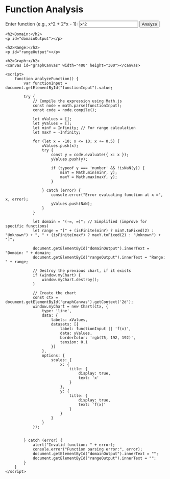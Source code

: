 <!DOCTYPE html>
<html>
<head>
    <title>Function Analysis</title>
    <script src="https://cdnjs.cloudflare.com/ajax/libs/mathjs/11.10.1/math.js"></script>
    <script src="https://cdn.jsdelivr.net/npm/chart.js"></script>
</head>
<body>
    <h1>Function Analysis</h1>
    <label for="functionInput">Enter function (e.g., x^2 + 2*x - 1):</label>
    <input type="text" id="functionInput" name="functionInput" value="x^2">
    <button onclick="analyzeFunction()">Analyze</button>

    <h2>Domain:</h2>
    <p id="domainOutput"></p>

    <h2>Range:</h2>
    <p id="rangeOutput"></p>

    <h2>Graph:</h2>
    <canvas id="graphCanvas" width="400" height="300"></canvas>

    <script>
        function analyzeFunction() {
            var functionInput = document.getElementById("functionInput").value;

            try {
                // Compile the expression using Math.js
                const node = math.parse(functionInput);
                const code = node.compile();

                let xValues = [];
                let yValues = [];
                let minY = Infinity; // For range calculation
                let maxY = -Infinity;

                for (let x = -10; x <= 10; x += 0.5) {
                    xValues.push(x);
                    try {
                        const y = code.evaluate({ x: x });
                        yValues.push(y);

                        if (typeof y === 'number' && !isNaN(y)) {
                            minY = Math.min(minY, y);
                            maxY = Math.max(maxY, y);
                        }

                    } catch (error) {
                        console.error("Error evaluating function at x =", x, error);
                        yValues.push(NaN);
                    }
                }

                let domain = "(-∞, ∞)"; // Simplified (improve for specific functions)
                let range = "[" + (isFinite(minY) ? minY.toFixed(2) : "Unknown") + ", " + (isFinite(maxY) ? maxY.toFixed(2) : "Unknown") + "]";

                document.getElementById("domainOutput").innerText = "Domain: " + domain;
                document.getElementById("rangeOutput").innerText = "Range: " + range;

                // Destroy the previous chart, if it exists
                if (window.myChart) {
                    window.myChart.destroy();
                }

                // Create the chart
                const ctx = document.getElementById('graphCanvas').getContext('2d');
                window.myChart = new Chart(ctx, {
                    type: 'line',
                    data: {
                        labels: xValues,
                        datasets: [{
                            label: functionInput || 'f(x)',
                            data: yValues,
                            borderColor: 'rgb(75, 192, 192)',
                            tension: 0.1
                        }]
                    },
                    options: {
                        scales: {
                            x: {
                                title: {
                                    display: true,
                                    text: 'x'
                                }
                            },
                            y: {
                                title: {
                                    display: true,
                                    text: 'f(x)'
                                }
                            }
                        }
                    }
                });


            } catch (error) {
                alert("Invalid function: " + error);
                console.error("Function parsing error:", error);
                document.getElementById("domainOutput").innerText = "";
                document.getElementById("rangeOutput").innerText = "";
            }
        }
    </script>
</body>
</html>
